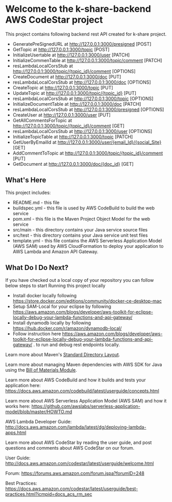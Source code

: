 Welcome to the k-share-backend AWS CodeStar project
==============================================
This project contains following backend rest API created for k-share project.
 * GeneratePreSignedURL at http://127.0.0.1:3000/presigned [POST]
 * GetTopic at http://127.0.0.1:3000/topic [POST]
 * InitializeUsertable at http://127.0.0.1:3000/user [PATCH]
 * InitializeCommenTable at http://127.0.0.1:3000/topic/comment [PATCH]
 * resLambdaLocalCorsStub at http://127.0.0.1:3000/topic/{topic_id}/comment [OPTIONS]
 * CreateDocument at http://127.0.0.1:3000/doc [PUT]
 * resLambdaLocalCorsStub at http://127.0.0.1:3000/doc [OPTIONS]
 * CreateTopic at http://127.0.0.1:3000/topic [PUT]
 * UpdateTopic at http://127.0.0.1:3000/topic/{topic_id} [PUT]
 * resLambdaLocalCorsStub at http://127.0.0.1:3000/topic [OPTIONS]
 * InitializeDocumentTable at http://127.0.0.1:3000/doc [PATCH]
 * resLambdaLocalCorsStub at http://127.0.0.1:3000/presigned [OPTIONS]
 * CreateUser at http://127.0.0.1:3000/user [PUT]
 * GetAllCommentsForTopic at http://127.0.0.1:3000/topic/{topic_id}/comment [GET]
 * resLambdaLocalCorsStub at http://127.0.0.1:3000/user [OPTIONS]
 * InitializeTopicTable at http://127.0.0.1:3000/topic [PATCH]
 * GetUserByEmailId at http://127.0.0.1:3000/user/{email_Id}/{social_Site} [GET]
 * AddCommentToTopic at http://127.0.0.1:3000/topic/{topic_id}/comment [PUT]
 * GetDocument at http://127.0.0.1:3000/doc/{doc_id} [GET]
 

What's Here
-----------

This project includes:

* README.md - this file
* buildspec.yml - this file is used by AWS CodeBuild to build the web
  service
* pom.xml - this file is the Maven Project Object Model for the web service
* src/main - this directory contains your Java service source files
* src/test - this directory contains your Java service unit test files
* template.yml - this file contains the AWS Serverless Application Model (AWS SAM) used
  by AWS CloudFormation to deploy your application to AWS Lambda and Amazon API
  Gateway.


What Do I Do Next?
------------------

If you have checked out a local copy of your repository you can follow below steps to start
Running this project locally
* Install docker locally following https://store.docker.com/editions/community/docker-ce-desktop-mac
* Setup SAM-Local for your eclipse by following https://aws.amazon.com/blogs/developer/aws-toolkit-for-eclipse-locally-debug-your-lambda-functions-and-api-gateway/
* Install dynamodb locally by following https://hub.docker.com/r/amazon/dynamodb-local/
* Follow instruction here  https://aws.amazon.com/blogs/developer/aws-toolkit-for-eclipse-locally-debug-your-lambda-functions-and-api-gateway/ . to run and debug rest endpoints locally.



Learn more about Maven's [Standard Directory Layout](https://maven.apache.org/guides/introduction/introduction-to-the-standard-directory-layout.html).

Learn more about managing Maven dependencies with AWS SDK for Java using the
[Bill of Materials Module](https://aws.amazon.com/blogs/developer/managing-dependencies-with-aws-sdk-for-java-bill-of-materials-module-bom/).

Learn more about AWS CodeBuild and how it builds and tests your application here:
https://docs.aws.amazon.com/codebuild/latest/userguide/concepts.html

Learn more about AWS Serverless Application Model (AWS SAM) and how it works here:
https://github.com/awslabs/serverless-application-model/blob/master/HOWTO.md

AWS Lambda Developer Guide:
http://docs.aws.amazon.com/lambda/latest/dg/deploying-lambda-apps.html

Learn more about AWS CodeStar by reading the user guide, and post questions and
comments about AWS CodeStar on our forum.

User Guide: http://docs.aws.amazon.com/codestar/latest/userguide/welcome.html

Forum: https://forums.aws.amazon.com/forum.jspa?forumID=248



Best Practices: https://docs.aws.amazon.com/codestar/latest/userguide/best-practices.html?icmpid=docs_acs_rm_sec
